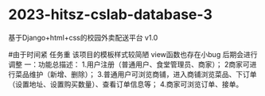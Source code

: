 # 2023-hitsz-cslab-database-3
基于Django+html+css的校园外卖配送平台 v1.0

#由于时间紧 任务重 该项目的模板样式较简陋 view函数也存在小bug 后期会进行调整
一：功能总描述：
1.用户注册（普通用户、食堂管理员、商家）；
2商家可进行菜品维护（新增、删除）；
3.普通用户可浏览商铺，进入商铺浏览菜品、下订单（设置地址、设置购买数量）、查看订单信息等；
4.商家可浏览订单、接单。
